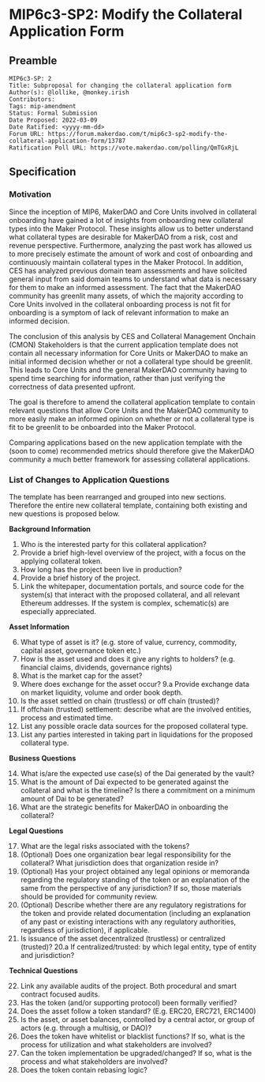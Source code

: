 # MIP6c3-SP2: Modify the Collateral Application Form

## Preamble

```
MIP6c3-SP: 2
Title: Subproposal for changing the collateral application form
Author(s): @lollike, @monkey.irish
Contributors: 
Tags: mip-amendment
Status: Formal Submission
Date Proposed: 2022-03-09
Date Ratified: <yyyy-mm-dd>
Forum URL: https://forum.makerdao.com/t/mip6c3-sp2-modify-the-collateral-application-form/13787
Ratification Poll URL: https://vote.makerdao.com/polling/QmTGxRjL
```

## Specification

### Motivation

Since the inception of MIP6, MakerDAO and Core Units involved in collateral onboarding have gained a lot of insights from onboarding new collateral types into the Maker Protocol. These insights allow us to better understand what collateral types are desirable for MakerDAO from a risk, cost and revenue perspective.
Furthermore, analyzing the past work has allowed us to more precisely estimate the amount of work and cost of onboarding and continuously maintain collateral types in the Maker Protocol.
In addition, CES has analyzed previous domain team assessments and have solicited general input from said domain teams to understand what data is necessary for them to make an informed assessment. The fact that the MakerDAO community has greenlit many assets, of which the majority according to Core Units involved in the collateral onboarding process is not fit for onboarding is a symptom of lack of relevant information to make an informed decision.

The conclusion of this analysis by CES and Collateral Management Onchain (CMON) Stakeholders is that the current application template does not contain all necessary information for Core Units or MakerDAO to make an initial informed decision whether or not a collateral type should be greenlit. This leads to Core Units and the general MakerDAO community having to spend time searching for information, rather than just verifying the correctness of data presented upfront.

The goal is therefore to amend the collateral application template to contain relevant questions that allow Core Units and the MakerDAO community to more easily make an informed opinion on whether or not a collateral type is fit to be greenlit to be onboarded into the Maker Protocol.

Comparing applications based on the new application template with the (soon to come) recommended metrics should therefore give the MakerDAO community a much better framework for assessing collateral applications.

### List of Changes to Application Questions

The template has been rearranged and grouped into new sections. Therefore the entire new collateral template, containing both existing and new questions is proposed below.

**Background Information**

1.  Who is the interested party for this collateral application?
2.  Provide a brief high-level overview of the project, with a focus on the applying collateral token.   
3.  How long has the project been live in production?    
4.  Provide a brief history of the project.   
5.  Link the whitepaper, documentation portals, and source code for the system(s) that interact with the proposed collateral, and all relevant Ethereum addresses. If the system is complex, schematic(s) are especially appreciated.

**Asset Information**

6.  What type of asset is it? (e.g. store of value, currency, commodity, capital asset, governance token etc.)
7.  How is the asset used and does it give any rights to holders? (e.g. financial claims, dividends, governance rights)
8.  What is the market cap for the asset?
9.  Where does exchange for the asset occur?
	9.a  Provide exchange data on market liquidity, volume and order book depth.
10.  Is the asset settled on chain (trustless) or off chain (trusted)?
11.  If offchain (trusted) settlement: describe what are the involved entities, process and estimated time.
12.  List any possible oracle data sources for the proposed collateral type.
13.  List any parties interested in taking part in liquidations for the proposed collateral type.

**Business Questions**

14.  What is/are the expected use case(s) of the Dai generated by the vault?
15.  What is the amount of Dai expected to be generated against the collateral and what is the timeline? Is there a commitment on a minimum amount of Dai to be generated?
16.  What are the strategic benefits for MakerDAO in onboarding the collateral?

**Legal Questions**

17.  What are the legal risks associated with the tokens?
18.  (Optional) Does one organization bear legal responsibility for the collateral? What jurisdiction does that organization reside in?
19.  (Optional) Has your project obtained any legal opinions or memoranda regarding the regulatory standing of the token or an explanation of the same from the perspective of any jurisdiction? If so, those materials should be provided for community review.
20.  (Optional) Describe whether there are any regulatory registrations for the token and provide related documentation (including an explanation of any past or existing interactions with any regulatory authorities, regardless of jurisdiction), if applicable.
21.  Is issuance of the asset decentralized (trustless) or centralized (trusted)?
		20.a  If centralized/trusted: by which legal entity, type of entity and jurisdiction?

**Technical Questions**

22.  Link any available audits of the project. Both procedural and smart contract focused audits.
23.  Has the token (and/or supporting protocol) been formally verified?
24.  Does the asset follow a token standard? (E.g. ERC20, ERC721, ERC1400)
25.  Is the asset, or asset balances, controlled by a central actor, or group of actors (e.g. through a multisig, or DAO)?
26.  Does the token have whitelist or blacklist functions? If so, what is the process for utilization and what stakeholders are involved?
27.  Can the token implementation be upgraded/changed? If so, what is the process and what stakeholders are involved?
28.  Does the token contain rebasing logic?
